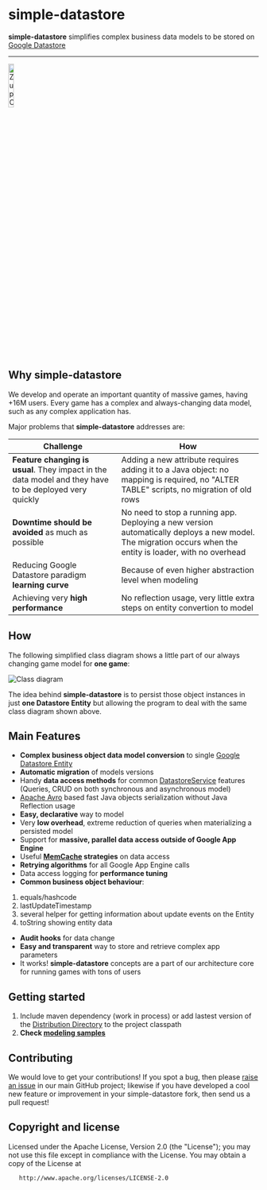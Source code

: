 simple-datastore
================

**simple-datastore** simplifies complex business data models to be stored on [Google Datastore]

***

<img width="15%" src="https://raw.githubusercontent.com/ZupCat/simple-datastore/master/doc/zupcat.png" alt="ZupCat Logo" title="ZupCat" align="center" />


## Why **simple-datastore**

We develop and operate an important quantity of massive games, having +16M users. 
Every game has a complex and always-changing data model, such as any complex application has.

Major problems that **simple-datastore** addresses are:



| **Challenge**                                 | **How**                                       |
|-----------------------------------------------|-----------------------------------------------|
| **Feature changing is usual**. They impact in the data model and they have to be deployed very quickly | Adding a new attribute requires adding it to a Java object: no mapping is required, no "ALTER TABLE" scripts, no migration of old rows |
| **Downtime should be avoided** as much as possible | No need to stop a running app. Deploying a new version automatically deploys a new model. The migration occurs when the entity is loader, with no overhead |
| Reducing Google Datastore paradigm **learning curve** | Because of even higher abstraction level when modeling |
| Achieving very **high performance** | No reflection usage, very little extra steps on entity convertion to model |


## How

The following simplified class diagram shows a little part of our always changing game model for **one game**:


<img src="https://raw.githubusercontent.com/ZupCat/simple-datastore/master/doc/model.png" alt="Class diagram" title="Class diagram" align="center" />


The idea behind **simple-datastore** is to persist those object instances in just **one Datastore Entity** but allowing the program to deal with the same class diagram shown above.


## Main Features

* **Complex business object data model conversion** to single [Google Datastore Entity]
* **Automatic migration** of models versions 
* Handy **data access methods** for common [DatastoreService] features (Queries, CRUD on both synchronous and asynchronous model)
* [Apache Avro] based fast Java objects serialization without Java Reflection usage
* **Easy, declarative** way to model
* Very **low overhead**, extreme reduction of queries when materializing a persisted model 
* Support for **massive, parallel data access outside of Google App Engine**
* Useful **[MemCache] strategies** on data access
* **Retrying algorithms** for all Google App Engine calls
* Data access logging for **performance tuning**
* **Common business object behaviour**:
1. equals/hashcode
2. lastUpdateTimestamp
3. several helper for getting information about update events on the Entity
4. toString showing entity data
* **Audit hooks** for data change
* **Easy and transparent** way to store and retrieve complex app parameters
* It works! **simple-datastore** concepts are a part of our architecture core for running games with tons of users 


## Getting started
1. Include maven dependency (work in process) or add lastest version of the [Distribution Directory] to the project classpath
2. **Check [modeling samples]**


## Contributing

We would love to get your contributions! If you spot a bug, then please [raise an issue] in our main GitHub project; likewise if you have developed a cool new feature or improvement in your simple-datastore fork, then send us a pull request!

## Copyright and license

 Licensed under the Apache License, Version 2.0 (the "License");
   you may not use this file except in compliance with the License.
   You may obtain a copy of the License at

       http://www.apache.org/licenses/LICENSE-2.0


[Google Datastore]:https://developers.google.com/appengine/docs/java/datastore/
[Google Datastore Entity]:https://developers.google.com/appengine/docs/java/datastore/entities
[DatastoreService]:https://developers.google.com/appengine/docs/java/javadoc/com/google/appengine/api/datastore/DatastoreService
[MemCache]:https://developers.google.com/appengine/docs/java/memcache/
[Distribution Directory]:https://github.com/ZupCat/simple-datastore/tree/master/dist
[raise an issue]:https://github.com/ZupCat/simple-datastore/issues
[modeling samples]:https://github.com/ZupCat/simple-datastore/wiki/simple-datastore-Samples
[Apache Avro]:http://avro.apache.org/


